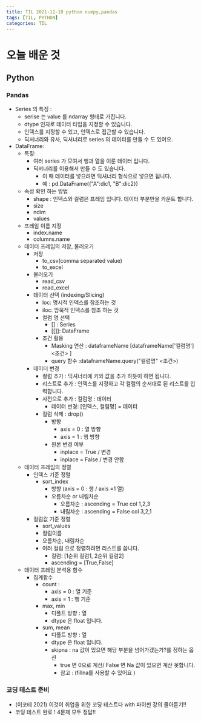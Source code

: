 ```yaml
---
title: TIL 2021-12-10 python numpy,pandas
tags: [TIL, PYTHON]
categories: TIL
---
```



# 오늘 배운 것
## Python 
### Pandas 
- Series 의 특징 : 
  - serise 는 value 를 ndarray 형태로 가집니다. 
  - dtype 인자로 데이터 타입을 지정할 수 있습니다. 
  - 인덱스를 지정할 수 있고, 인덱스로 접근할 수 있습니다. 
  - 딕셔너리와 유사, 딕셔너리로 series 의 데이터를 만들 수 도 있어요.
- DataFrame: 
  - 특징: 
    - 여러 series 가 모여서 행과 열을 이룬 데이터 입니다.
    - 딕셔너리를 이용해서 만들 수 도 있습니다. 
      - 이 때 데이터를 넣으려면 딕셔너리 형식으로 넣으면 됩니다. 
      - 예 : pd.DataFrame({"A":dic1, "B":dic2})
  - 속성 확인 하는 방법 
    - shape : 인덱스와 컬럼은 프레임 입니다. 데이터 부분만을 카운트 합니다. 
    - size 
    - ndim 
    - values
  - 프레임 이름 지정 
    - index.name
    - columns.name 
  - 데이터 프레임의 저장, 불러오기 
    - 저장 
      - to_csv(comma separated value)
      - to_excel
    - 불러오기 
      - read_csv
      - read_excel
    - 데이터 선택 (indexing/Slicing)
      - loc: 명시적 인덱스를 참조하는 것 
      - iloc: 암묵적 인덱스를 참조 하는 것 
      - 컬럼 명 선택 
        - [] : Series
        - [[]]: DataFrame
      - 조건 활용 
        - Masking 연산 : dataframeName [dataframeName['컬럼명'] <조건> ]
        - query 함수 :dataframeName.query("컬럼명" <조건>)
    - 데이터 변경 
      - 컬럼 추가 : 딕셔너리에 키와 값을 추가 하듯이 하면 됩니다. 
      - 리스트로 추가 : 인덱스를 지정하고 각 컬럼의 순서대로 된 리스트를 입력합니다. 
      - 사전으로 추가 : 컬럼명 : 데이터 
        - 데이터 변경: [인덱스, 컬럼명] = 데이터 
      - 컬럼 삭제 : drop()
        - 방향
          - axis = 0 : 열 방향 
          - axis = 1 : 행 방향 
        - 원본 변경 여부 
          - inplace = True / 변경 
          - inplace = False / 변경 안함 
  - 데이터 프레임의 정렬 
    - 인덱스 기준 정렬 
      - sort_index
        - 방향 (axis = 0 : 행 / axis =1 열)
        - 오름차순 or 내림차순 
          - 오름차순 : ascending = True col 1,2,3
          - 내림차순 : ascending = False col 3,2,1
    - 컬럼값 기준 정렬 
      - sort_values
      - 컬럼이름
      - 오름차순, 내림차순 
      - 여러 컬럼 으로 정렬하려면 리스트를 씁니다. 
        - 컬럼: [1순위 컬럼1, 2순위 컬럼2]
        - ascending = [True,False]
  - 데이터 프레임 분석용 함수 
    - 집계함수 
      - count : 
        - axis = 0  : 열 기준 
        - axis = 1  : 행 기준 
      - max, min
        - 디폴트 방향 : 열 
        - dtype 은 float 입니다. 
      - sum, mean 
        - 디폴트 방향 : 열
        - dtype 은 float 입니다. 
        - skipna : na 값이 있으면 해당 부분을 넘어가겠는가?를 정하는 옵션 
          - true 면 0으로 계산/ False 면 Na 값이 있으면 계산 못합니다.
          - 참고 : (fillna를 사용할 수 있어요 )


###  코딩 테스트 준비 
- (이코테 2021) 이것이 취업을 위한 코딩 테스트다 with 파이썬 강의 몰아듣기!! 
- 코딩 테스트 완료 ! 4문제 모두 정답!! 


